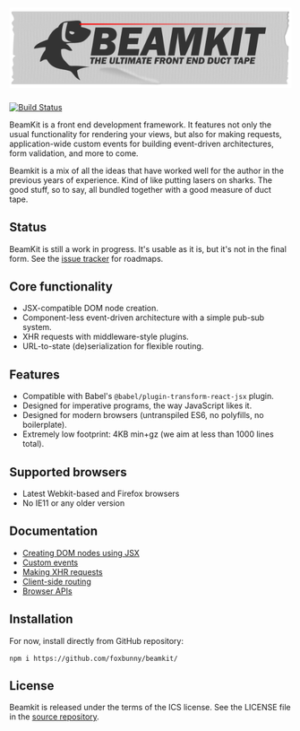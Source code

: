 # ![BeamKit: The ultimate front end duct tape](./docs/beamkit.png)

[![Build Status](https://travis-ci.org/foxbunny/beamkit.svg?branch=master)](https://travis-ci.org/foxbunny/beamkit)

BeamKit is a front end development framework. It features not only the usual 
functionality for rendering your views, but also for making requests, 
application-wide custom events for building event-driven architectures, form 
validation, and more to come.

Beamkit is a mix of all the ideas that have worked well for the author in the
previous years of experience. Kind of like putting lasers on sharks. The 
good stuff, so to say, all bundled together with a good measure of duct tape.

## Status

BeamKit is still a work in progress. It's usable as it is, but it's not in the 
final form. See the [issue tracker](bit.ly/beamkit-issues) for roadmaps.

## Core functionality

- JSX-compatible DOM node creation.
- Component-less event-driven architecture with a simple pub-sub system.
- XHR requests with middleware-style plugins.
- URL-to-state (de)serialization for flexible routing.

## Features 

- Compatible with Babel's `@babel/plugin-transform-react-jsx` plugin.
- Designed for imperative programs, the way JavaScript likes it.
- Designed for modern browsers (untranspiled ES6, no polyfills, no boilerplate).
- Extremely low footprint: 4KB min+gz (we aim at less than 1000 lines total).

## Supported browsers

- Latest Webkit-based and Firefox browsers
- No IE11 or any older version

## Documentation

- [Creating DOM nodes using JSX](./docs/h.md)
- [Custom events](./docs/hub.md)
- [Making XHR requests](./docs/xhr.md)
- [Client-side routing](./docs/urlstate.md)
- [Browser APIs](./docs/browser.md)

## Installation

For now, install directly from GitHub repository:

```
npm i https://github.com/foxbunny/beamkit/
```

## License

Beamkit is released under the terms of the ICS license. See the LICENSE file in 
the [source repository](bit.ly/beamkit-license).
